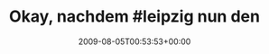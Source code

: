---
retweeted: false
source: <a href="http://twitter.com" rel="nofollow">Twitter Web Client</a>
entities:
  hashtags:
  - text: leipzig
    indices:
    - '14'
    - '22'
  symbols: []
  user_mentions: []
  urls: []
display_text_range:
- '0'
- '140'
favorite_count: '0'
id_str: '3135615690'
truncated: false
retweet_count: '0'
id: '3135615690'
created_at: Wed Aug 05 00:53:53 +0000 2009
favorited: false
full_text: 'Okay, nachdem #leipzig nun den Wettbewerb um den bescheuertsten Kreisverkehr
  gewonnen hat, können wir das Ding doch jetzt bitte abbauen, ja?'
lang: de
tags:
- leipzig
- pesos:twitter
date: '2009-08-05T00:53:53+00:00'
src: https://twitter.com/bascht/status/3135615690
original_url: https://twitter.com/bascht/status/3135615690
type: twitter_tweet
text: 'Okay, nachdem #leipzig nun den Wettbewerb um den bescheuertsten Kreisverkehr
  gewonnen hat, können wir das Ding doch jetzt bitte abbauen, ja?'
title: 'Okay, nachdem #leipzig nun den '

---